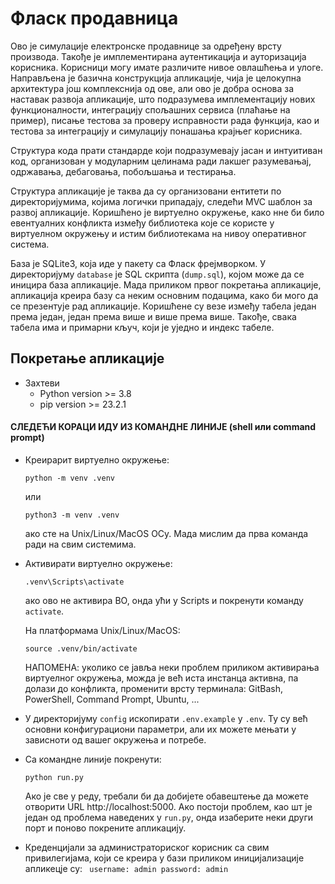# Фласк продавница

Ово је симулације електронске продавнице за одређену врсту производа. Такође је имплементирана аутентикација и ауторизација корисника. Корисници могу имате различите нивое овлашћења и улоге. Направљена је базична конструкција апликације, чија је целокупна архитектура још комплекснија од ове, али ово је добра основа за наставак развоја апликације, што подразумева имплементацију нових функционалности, интеграцију спољашних сервиса (плаћање на пример), писање тестова за проверу исправности рада функција, као и тестова за интеграцију и симулацију понашања крајњег корисника.

Структура кода прати стандарде који подразумевају јасан и интуитиван код, организован у модуларним целинама ради лакшег разумевањај, одржавања, дебаговања, побољшања и тестирања.

Структура апликације је таква да су организовани ентитети по директоријумима, којима логички припадају, следећи MVC шаблон за развој апликације. Коришћено је виртуелно окружење, како нне би било евентуалних конфликта између библиотека које се користе у виртуелном окружењу и истим библиотекама на нивоу оперативног система.

База је SQLite3, која иде у пакету са Фласк фрејмворком. У директоријуму `database` је SQL скрипта (`dump.sql`), којом може да се иницира база апликације. Мада приликом првог покретања апликације, апликација креира базу са неким основним подацима, како би мого да се презентује рад апликације. Коришћене су везе између табела један према један, један према више и више према више. Такође, свака табела има и примарни кључ, који је уједно и индекс табеле.

## Покретање апликације

- Захтеви
    - Python version >= 3.8
    - pip version >= 23.2.1

#### СЛЕДЕЋИ КОРАЦИ ИДУ ИЗ КОМАНДНЕ ЛИНИЈЕ (shell или command prompt)
- Креирарит виртуелно окружење:
    ```
    python -m venv .venv
    ```
    или
    ```
    python3 -m venv .venv
    ```
    ако сте на Unix/Linux/MacOS ОСу. Мада мислим да прва команда ради на свим системима.

- Активирати виртуелно окружење:
    ```
    .venv\Scripts\activate
    ```
    ако ово не активира ВО, онда ући у Scripts и покренути команду `activate`.

    На платформама Unix/Linux/MacOS:
    ```
    source .venv/bin/activate
    ```
    НАПОМЕНА: уколико се јавља неки проблем приликом активирања виртуелног окружења, можда је већ иста инстанца активна, па долази до конфликта, променити врсту терминала: GitBash, PowerShell, Command Prompt, Ubuntu, ...

- У директоријуму `config` ископирати `.env.example` у `.env`. Ту су већ основни конфигурациони параметри, али их можете мењати у зависноти од вашег окружења и потребе.

- Са командне линије покренути:
    ```
    python run.py
    ```
    Ако је све у реду, требали би да добијете обавештење да можете отворити URL http://localhost:5000. Ако постоји проблем, као шт је један од проблема наведених у `run.py`, онда изаберите неки други порт и поново покрените апликацију.

- Креденцијали за администраториског корисник са свим привилегијама, који се креира у бази приликом иницијализације апликецје су:
` username: admin password: admin`